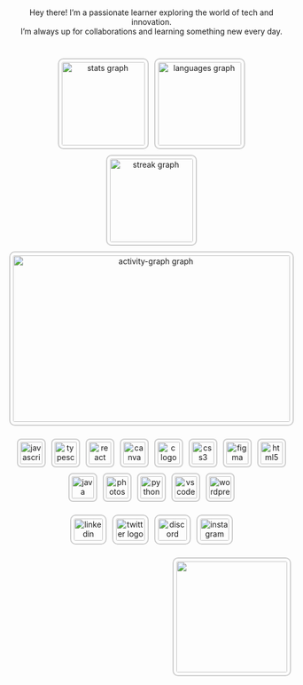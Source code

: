 <br clear="both">

<p align="center">Hey there! I’m a passionate learner exploring the world of tech and innovation.<br>I’m always up for collaborations and learning something new every day.</p>

###

<br clear="both">

<!-- Stats Section with borders -->
<div align="center" style="display: flex; flex-wrap: wrap; justify-content: center; gap: 10px;">
  <img style="border: 2px solid #ccc; border-radius: 10px; padding: 5px;" src="https://github-readme-stats.vercel.app/api?username=Gemstalker0871&hide_title=false&hide_rank=false&show_icons=true&include_all_commits=true&count_private=true&disable_animations=false&theme=moltack&locale=en&hide_border=false&order=1" height="150" alt="stats graph"  />
  
  <img style="border: 2px solid #ccc; border-radius: 10px; padding: 5px;" src="https://github-readme-stats.vercel.app/api/top-langs?username=Gemstalker0871&locale=en&hide_title=false&layout=compact&card_width=320&langs_count=5&theme=moltack&hide_border=false&order=2" height="150" alt="languages graph"  />
  
  <img style="border: 2px solid #ccc; border-radius: 10px; padding: 5px;" src="https://streak-stats.demolab.com?user=Gemstalker0871&locale=en&mode=daily&theme=moltack&hide_border=false&border_radius=5&order=3" height="150" alt="streak graph"  />
  
  <img style="border: 2px solid #ccc; border-radius: 10px; padding: 5px;" src="https://github-readme-activity-graph.vercel.app/graph?username=Gemstalker0871&radius=16&theme=high-contrast&area=true&order=5" height="300" width="500" alt="activity-graph graph"  />
</div>

###

<!-- Tech Stack Icons with borders -->
<div align="center" style="margin-top: 20px; display: flex; flex-wrap: wrap; justify-content: center; gap: 10px;">
  <img style="border: 2px solid #ccc; border-radius: 8px; padding: 4px;" src="https://cdn.jsdelivr.net/gh/devicons/devicon/icons/javascript/javascript-original.svg" height="40" alt="javascript logo"  />
  <img style="border: 2px solid #ccc; border-radius: 8px; padding: 4px;" src="https://cdn.jsdelivr.net/gh/devicons/devicon/icons/typescript/typescript-original.svg" height="40" alt="typescript logo"  />
  <img style="border: 2px solid #ccc; border-radius: 8px; padding: 4px;" src="https://cdn.jsdelivr.net/gh/devicons/devicon/icons/react/react-original.svg" height="40" alt="react logo"  />
  <img style="border: 2px solid #ccc; border-radius: 8px; padding: 4px;" src="https://cdn.jsdelivr.net/gh/devicons/devicon/icons/canva/canva-original.svg" height="40" alt="canva logo"  />
  <img style="border: 2px solid #ccc; border-radius: 8px; padding: 4px;" src="https://cdn.jsdelivr.net/gh/devicons/devicon/icons/c/c-original.svg" height="40" alt="c logo"  />
  <img style="border: 2px solid #ccc; border-radius: 8px; padding: 4px;" src="https://cdn.jsdelivr.net/gh/devicons/devicon/icons/css3/css3-original.svg" height="40" alt="css3 logo"  />
  <img style="border: 2px solid #ccc; border-radius: 8px; padding: 4px;" src="https://cdn.jsdelivr.net/gh/devicons/devicon/icons/figma/figma-original.svg" height="40" alt="figma logo"  />
  <img style="border: 2px solid #ccc; border-radius: 8px; padding: 4px;" src="https://cdn.jsdelivr.net/gh/devicons/devicon/icons/html5/html5-original.svg" height="40" alt="html5 logo"  />
  <img style="border: 2px solid #ccc; border-radius: 8px; padding: 4px;" src="https://cdn.jsdelivr.net/gh/devicons/devicon/icons/java/java-original.svg" height="40" alt="java logo"  />
  <img style="border: 2px solid #ccc; border-radius: 8px; padding: 4px;" src="https://cdn.jsdelivr.net/gh/devicons/devicon/icons/photoshop/photoshop-plain.svg" height="40" alt="photoshop logo"  />
  <img style="border: 2px solid #ccc; border-radius: 8px; padding: 4px;" src="https://cdn.jsdelivr.net/gh/devicons/devicon/icons/python/python-original.svg" height="40" alt="python logo"  />
  <img style="border: 2px solid #ccc; border-radius: 8px; padding: 4px;" src="https://cdn.jsdelivr.net/gh/devicons/devicon/icons/vscode/vscode-original.svg" height="40" alt="vscode logo"  />
  <img style="border: 2px solid #ccc; border-radius: 8px; padding: 4px;" src="https://cdn.jsdelivr.net/gh/devicons/devicon/icons/wordpress/wordpress-original.svg" height="40" alt="wordpress logo"  />
</div>

###

<!-- Social Links with borders -->
<div align="center" style="margin-top: 20px; display: flex; justify-content: center; gap: 10px;">
  <a href="https://www.linkedin.com/in/sambhavchugh/" target="_blank">
    <img style="border: 2px solid #ccc; border-radius: 10px; padding: 5px;" src="https://raw.githubusercontent.com/maurodesouza/profile-readme-generator/master/src/assets/icons/social/linkedin/default.svg" width="52" height="40" alt="linkedin logo"  />
  </a>
  <a href="https://x.com/SambhavChugh" target="_blank">
    <img style="border: 2px solid #ccc; border-radius: 10px; padding: 5px;" src="https://raw.githubusercontent.com/maurodesouza/profile-readme-generator/master/src/assets/icons/social/twitter/default.svg" width="52" height="40" alt="twitter logo"  />
  </a>
  <a href="gemstalker" target="_blank">
    <img style="border: 2px solid #ccc; border-radius: 10px; padding: 5px;" src="https://raw.githubusercontent.com/maurodesouza/profile-readme-generator/master/src/assets/icons/social/discord/default.svg" width="52" height="40" alt="discord logo"  />
  </a>
  <a href="https://www.instagram.com/sambhav.chugh" target="_blank">
    <img style="border: 2px solid #ccc; border-radius: 10px; padding: 5px;" src="https://raw.githubusercontent.com/maurodesouza/profile-readme-generator/master/src/assets/icons/social/instagram/default.svg" width="52" height="40" alt="instagram logo"  />
  </a>
</div>

###

<!-- Quote -->
<img align="right" height="200" style="border: 2px solid #ccc; border-radius: 10px; padding: 5px;" src="https://quotes-github-readme.vercel.app/api?type=horizontal&theme=dark"  />
